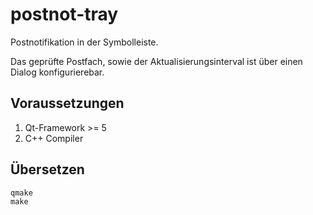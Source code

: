 postnot-tray
============

Postnotifikation in der Symbolleiste.

Das geprüfte Postfach, sowie der Aktualisierungsinterval ist über
einen Dialog konfigurierebar.


Voraussetzungen
---------------

1. Qt-Framework >= 5
2. C++ Compiler

Übersetzen
----------

    qmake
    make

